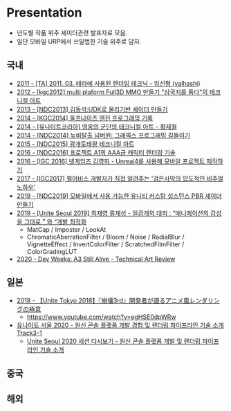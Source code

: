 # Presentation

- 년도별 작품 위주 셰이더관련 발표자료 모음.
- 일단 모바일 URP에서 쓰일법한 기술 위주로 담자.

## 국내

- [2011 - [TA] 2011. 03. 테라에 사용된 렌더링 테크닉 - 임신형 (valhashi)](https://www.slideshare.net/valhashi/2011-03-gametechtadptforpdf)
- [2012 - [kgc2012] multi plaform Full3D MMO 만들기 "삼국지를 품다"의 테크니컬 아트](https://www.slideshare.net/jpcorp/kgc2012-multi-plaformmmo)
- [2013 - [NDC2013] 김동석:UDK로 물리기반 셰이더 만들기](https://www.slideshare.net/jalnaga/ndc13ndc-2013-udk-19999169)
- [2014 - [KGC2014] 울프나이츠 엔진 프로그래밍 기록](https://www.slideshare.net/hyurichel/kgc2014-41150275)
- [2014 - [유나이트코리아] 영웅의 군단의 테크니컬 아트 - 황재철](https://www.slideshare.net/ndoors/2014-33402528)
- [2014 - [NDC2014] 뉴비탈출 넘버원: 그래픽스 프로그래밍 길들이기](http://ndcreplay.nexon.com/NDC2014/sessions/NDC2014_0096.html)
- [2015 - [NDC2015] 광개토태왕 테크니컬 아트](https://www.slideshare.net/HwangGoonLife/ndc15-48732678)
- [2016 - [NDC2016] 프로젝트 A1의 AAA급 캐릭터 렌더링 기술](https://www.slideshare.net/KiHyunwoo/ndc2016-a1-aaa-61450613)
- [2016 - [IGC 2016] 넷게임즈 김영희 - Unreal4를 사용해 모바일 프로젝트 제작하기](https://www.slideshare.net/ssuser052dd11/igc-2016-unreal4)
- [2017 - [IGC2017] 펄어비스 개발자가 직접 알려주는 '검은사막의 압도적인 비주얼 노하우'](http://www.inven.co.kr/webzine/news/?news=184847)
- [2019 - [NDC2019] 모바일에서 사용 가능한 유니티 커스텀 섭스턴스 PBR 셰이더 만들기](https://www.youtube.com/watch?v=hC62O9NGXEw)
- [2019 - [Unite Seoul 2019] 최재영 류재성 - 일곱개의 대죄 : “애니메이션의 감성을 그대로＂와 “개발 최적화](https://youtu.be/0LwlNVS3FJo)
  - MatCap / Imposter / LookAt
  - ChromaticAberrationFilter / Bloom / Noise / RadialBlur / VignetteEffect / InvertColorFilter / ScratchedFilmFilter / ColorGradingLUT
- [2020 - Dev Weeks: A3 Still Alive - Technical Art Review](https://www.youtube.com/watch?v=ufNYLgE2WGA)

## 일본

- [2018 - 【Unite Tokyo 2018】『崩壊3rd』開発者が語るアニメ風レンダリングの極意](https://www.youtube.com/watch?v=ZpWsinhPFLM)
  - <https://www.youtube.com/watch?v=egHSE0dpWRw>
- [유나이트 서울 2020 - 원신 콘솔 플랫폼 개발 경험 및 렌더링 파이프라인 기술 소개 Track3-1](https://www.youtube.com/watch?v=00QugD5u1CU)
  - [Unite Seoul 2020 세션 다시보기 - 원신 콘솔 플랫폼 개발 및 렌더링 파이프라인 기술 소개](https://www.youtube.com/watch?v=t0rOOs1701o)

## 중국

## 해외
